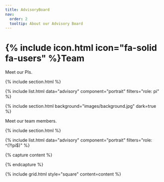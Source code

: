 ```yaml
---
title: AdvisoryBoard
nav:
  order: 2
  tooltip: About our Advisory Board
---
```


# {% include icon.html icon="fa-solid fa-users" %}Team

Meet our PIs.

{% include section.html %}

{% include list.html data="advisory" component="portrait" filters="role: pi" %}


{% include section.html background="images/background.jpg" dark=true %}

Meet our team members.

{% include section.html %}

{% include list.html data="advisory" component="portrait" filters="role: ^(?!pi$)" %}

{% capture content %}

<!-- {% include figure.html image="images/photo.jpg" %}
{% include figure.html image="images/photo.jpg" %}
{% include figure.html image="images/photo.jpg" %} -->

{% endcapture %}

{% include grid.html style="square" content=content %}

